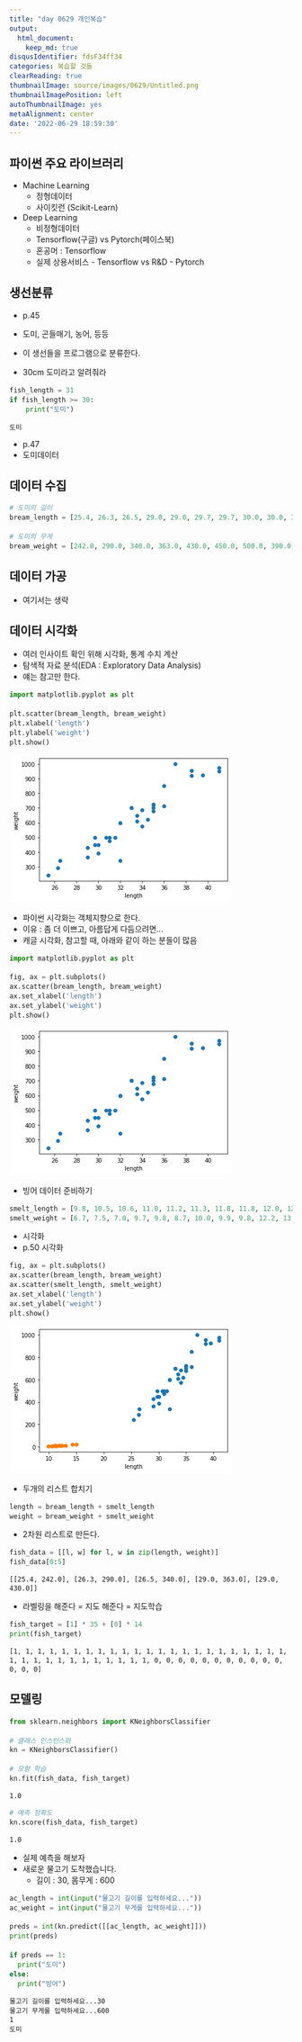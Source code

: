 ```yaml
---
title: "day 0629 개인복습"
output:
  html_document:
    keep_md: true
disqusIdentifier: fdsF34ff34
categories: 복습할 것들
clearReading: true
thumbnailImage: source/images/0629/Untitled.png
thumbnailImagePosition: left
autoThumbnailImage: yes
metaAlignment: center
date: '2022-06-29 18:59:30'
---
```


## 파이썬 주요 라이브러리
- Machine Learning
  + 정형데이터 
  + 사이킷런 (Scikit-Learn)
- Deep Learning
  + 비정형데이터
  + Tensorflow(구글) vs Pytorch(페이스북)
  + 혼공머 : Tensorflow 
  + 실제 상용서비스 - Tensorflow vs R&D - Pytorch

## 생선분류 
- p.45
- 도미, 곤들매기, 농어, 등등 
- 이 생선들을 프로그램으로 분류한다. 

- 30cm 도미라고 알려줘라


```python
fish_length = 31
if fish_length >= 30:
    print("도미")
```

    도미
    

- p.47
- 도미데이터

## 데이터 수집


```python
# 도미의 길이
bream_length = [25.4, 26.3, 26.5, 29.0, 29.0, 29.7, 29.7, 30.0, 30.0, 30.7, 31.0, 31.0, 31.5, 32.0, 32.0, 32.0, 33.0, 33.0, 33.5, 33.5, 34.0, 34.0, 34.5, 35.0, 35.0, 35.0, 35.0, 36.0, 36.0, 37.0, 38.5, 38.5, 39.5, 41.0, 41.0]

# 도미의 무게
bream_weight = [242.0, 290.0, 340.0, 363.0, 430.0, 450.0, 500.0, 390.0, 450.0, 500.0, 475.0, 500.0, 500.0, 340.0, 600.0, 600.0, 700.0, 700.0, 610.0, 650.0, 575.0, 685.0, 620.0, 680.0, 700.0, 725.0, 720.0, 714.0, 850.0, 1000.0, 920.0, 955.0, 925.0, 975.0, 950.0]
```

## 데이터 가공
- 여기서는 생략

## 데이터 시각화
- 여러 인사이트 확인 위해 시각화, 통계 수치 계산
- 탐색적 자료 분석(EDA : Exploratory Data Analysis)
- 얘는 참고만 한다. 


```python
import matplotlib.pyplot as plt

plt.scatter(bream_length, bream_weight)
plt.xlabel('length')
plt.ylabel('weight')
plt.show()
```


    
![png](/images/0629/output_9_0.png)
    


- 파이썬 시각화는 객체지향으로 한다. 
- 이유 : 좀 더 이쁘고, 아름답게 다듬으려면... 
- 캐글 시각화, 참고할 때, 아래와 같이 하는 분들이 많음


```python
import matplotlib.pyplot as plt

fig, ax = plt.subplots()
ax.scatter(bream_length, bream_weight)
ax.set_xlabel('length')
ax.set_ylabel('weight')
plt.show()
```


    
![png](/images/0629/output_11_0.png)
    


- 빙어 데이터 준비하기


```python
smelt_length = [9.8, 10.5, 10.6, 11.0, 11.2, 11.3, 11.8, 11.8, 12.0, 12.2, 12.4, 13.0, 14.3, 15.0]
smelt_weight = [6.7, 7.5, 7.0, 9.7, 9.8, 8.7, 10.0, 9.9, 9.8, 12.2, 13.4, 12.2, 19.7, 19.9]
```

- 시각화 
- p.50 시각화


```python
fig, ax = plt.subplots()
ax.scatter(bream_length, bream_weight)
ax.scatter(smelt_length, smelt_weight)
ax.set_xlabel('length')
ax.set_ylabel('weight')
plt.show()
```


    
![png](/images/0629/output_15_0.png)
    


- 두개의 리스트 합치기


```python
length = bream_length + smelt_length 
weight = bream_weight + smelt_weight 
```

- 2차원 리스트로 만든다. 


```python
fish_data = [[l, w] for l, w in zip(length, weight)]
fish_data[0:5]
```




    [[25.4, 242.0], [26.3, 290.0], [26.5, 340.0], [29.0, 363.0], [29.0, 430.0]]



- 라벨링을 해준다 = 지도 해준다 = 지도학습


```python
fish_target = [1] * 35 + [0] * 14
print(fish_target)
```

    [1, 1, 1, 1, 1, 1, 1, 1, 1, 1, 1, 1, 1, 1, 1, 1, 1, 1, 1, 1, 1, 1, 1, 1, 1, 1, 1, 1, 1, 1, 1, 1, 1, 1, 1, 0, 0, 0, 0, 0, 0, 0, 0, 0, 0, 0, 0, 0, 0]
    

## 모델링


```python
from sklearn.neighbors import KNeighborsClassifier

# 클래스 인스턴스화
kn = KNeighborsClassifier()

# 모형 학습
kn.fit(fish_data, fish_target)
```




    1.0




```python
# 예측 정확도
kn.score(fish_data, fish_target)
```




    1.0



- 실제 예측을 해보자
- 새로운 물고기 도착했습니다. 
  + 길이 : 30, 몸무게 : 600


```python
ac_length = int(input("물고기 길이를 입력하세요..."))
ac_weight = int(input("물고기 무게를 입력하세요..."))

preds = int(kn.predict([[ac_length, ac_weight]]))
print(preds)

if preds == 1:
  print("도미")
else:
  print("빙어")

```

    물고기 길이를 입력하세요...30
    물고기 무게를 입력하세요...600
    1
    도미
    
